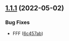 ## [1.1.1](https://github.com/ConstasJ/koishi-plugin-advanced-forward/compare/v1.1.0...v1.1.1) (2022-05-02)


### Bug Fixes

* FFF ([6c457ab](https://github.com/ConstasJ/koishi-plugin-advanced-forward/commit/6c457ab39b5dbe3f15f1c3769bc1bcd66e5ab909))
